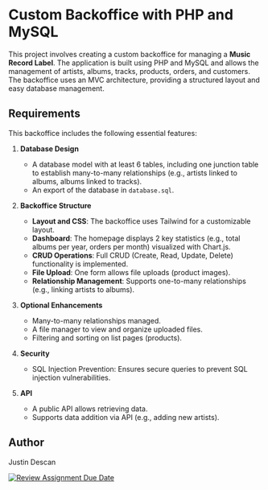 # Custom Backoffice with PHP and MySQL

This project involves creating a custom backoffice for managing a **Music Record Label**. The application is built using PHP and MySQL and allows the management of artists, albums, tracks, products, orders, and customers. The backoffice uses an MVC architecture, providing a structured layout and easy database management.

## Requirements

This backoffice includes the following essential features:

1. **Database Design**
   - A database model with at least 6 tables, including one junction table to establish many-to-many relationships (e.g., artists linked to albums, albums linked to tracks).
   - An export of the database in `database.sql`.

2. **Backoffice Structure**
   - **Layout and CSS**: The backoffice uses Tailwind for a customizable layout.
   - **Dashboard**: The homepage displays 2 key statistics (e.g., total albums per year, orders per month) visualized with Chart.js.
   - **CRUD Operations**: Full CRUD (Create, Read, Update, Delete) functionality is implemented.
   - **File Upload**: One form allows file uploads (product images).
   - **Relationship Management**: Supports one-to-many relationships (e.g., linking artists to albums).

3. **Optional Enhancements**
   - Many-to-many relationships managed.
   - A file manager to view and organize uploaded files.
   - Filtering and sorting on list pages (products).

4. **Security**
   - SQL Injection Prevention: Ensures secure queries to prevent SQL injection vulnerabilities.

5. **API**
   - A public API allows retrieving data.
   - Supports data addition via API (e.g., adding new artists).

## Author
Justin Descan


[![Review Assignment Due Date](https://classroom.github.com/assets/deadline-readme-button-22041afd0340ce965d47ae6ef1cefeee28c7c493a6346c4f15d667ab976d596c.svg)](https://classroom.github.com/a/RN63TLFQ)
